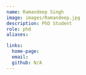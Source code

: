 ```yaml
---
name: Ramandeep Singh
image: images/Ramandeep.jpg
description: PhD Student
role: phd
aliases:

links:
  home-page: 
  email: 
  github: N/A
---
```



